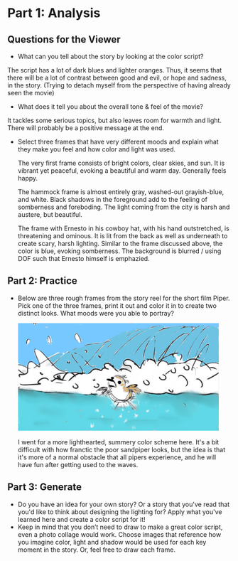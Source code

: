 # Part 1: Analysis

## Questions for the Viewer
- What can you tell about the story by looking at the color script?

The script has a lot of dark blues and lighter oranges. Thus, it seems that there will be a lot of contrast between good and evil, or hope and sadness, in the story. (Trying to detach myself from the perspective of having already seen the movie)
  
- What does it tell you about the overall tone & feel of the movie?

It tackles some serious topics, but also leaves room for warmth and light. There will probably be a positive message at the end. 

- Select three frames that have very different moods and explain what they make you feel and how color and light was used.

  The very first frame consists of bright colors, clear skies, and sun. It is vibrant yet peaceful, evoking a beautiful and warm day. Generally feels happy.

  The hammock frame is almost entirely gray, washed-out grayish-blue, and white. Black shadows in the foreground add to the feeling of somberness and foreboding. The light coming from the city is harsh and austere, but beautiful.

  The frame with Ernesto in his cowboy hat, with his hand outstretched, is threatening and ominous. It is lit from the back as well as underneath to create scary, harsh lighting. Similar to the frame discussed above, the color is blue, evoking somberness. The background is blurred / using DOF such that Ernesto himself is emphazied. 

## Part 2: Practice
- Below are three rough frames from the story reel for the short film Piper. Pick one of the three frames, print it out and color it in to create two distinct looks. What moods were you able to portray?

  ![sunny](https://github.com/MasqueradeOfSilence/pixar-in-a-box/blob/main/lighting/piab_piper1.png?raw=true)

  I went for a more lighthearted, summery color scheme here. It's a bit difficult with how franctic the poor sandpiper looks, but the idea is that it's more of a normal obstacle that all pipers experience, and he will have fun after getting used to the waves. 

## Part 3: Generate
- Do you have an idea for your own story? Or a story that you've read that you'd like to think about designing the lighting for? Apply what you've learned here and create a color script for it!
- Keep in mind that you don’t need to draw to make a great color script, even a photo collage would work. Choose images that reference how you imagine color, light and shadow would be used for each key moment in the story. Or, feel free to draw each frame.
